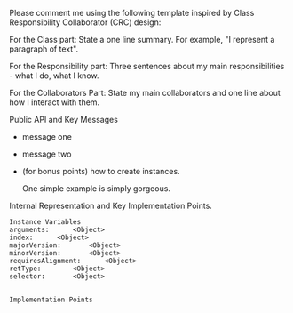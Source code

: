 Please comment me using the following template inspired by Class Responsibility Collaborator (CRC) design:For the Class part:  State a one line summary. For example, "I represent a paragraph of text".For the Responsibility part: Three sentences about my main responsibilities - what I do, what I know.For the Collaborators Part: State my main collaborators and one line about how I interact with them. Public API and Key Messages- message one   - message two - (for bonus points) how to create instances.   One simple example is simply gorgeous. Internal Representation and Key Implementation Points.    Instance Variables	arguments:		<Object>	index:		<Object>	majorVersion:		<Object>	minorVersion:		<Object>	requiresAlignment:		<Object>	retType:		<Object>	selector:		<Object>    Implementation Points